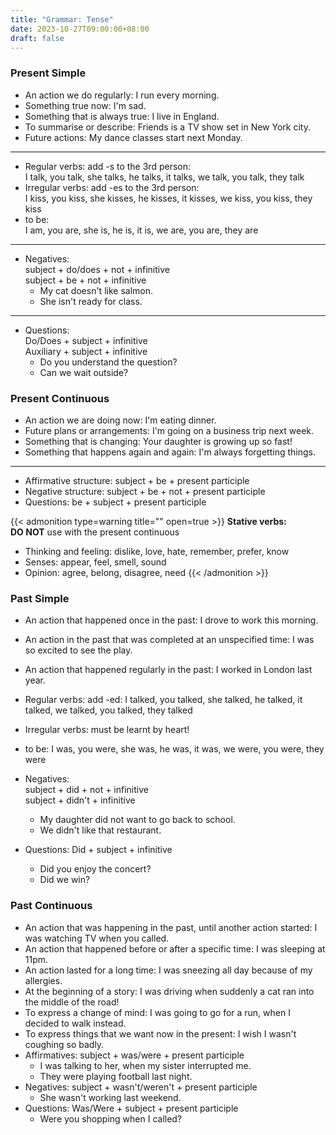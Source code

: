 ```yaml
---
title: "Grammar: Tense"
date: 2023-10-27T09:00:00+08:00
draft: false
---
```

### Present Simple
- An action we do regularly: I run every morning.
- Something true now: I'm sad.
- Something that is always true: I live in England.
- To summarise or describe: Friends is a TV show set in New York city.
- Future actions: My dance classes start next Monday.
---
- Regular verbs: add -s to the 3rd person:<br> I talk, you talk, she talks, he talks, it talks, we talk, you talk, they talk
- Irregular verbs: add -es to the 3rd person:<br> I kiss, you kiss, she kisses, he kisses, it kisses, we kiss, you kiss, they kiss
- to be:<br> I am, you are, she is, he is, it is, we are, you are, they are
---
- Negatives:<br> subject + do/does + not + infinitive<br> subject + be + not + infinitive
    - My cat doesn't like salmon.
    - She isn't ready for class.
---
- Questions:<br> Do/Does + subject + infinitive<br> Auxiliary + subject + infinitive
    - Do you understand the question?
    - Can we wait outside?

### Present Continuous
- An action we are doing now: I'm eating dinner.
- Future plans or arrangements: I'm going on a business trip next week.
- Something that is changing: Your daughter is growing up so fast!
- Something that happens again and again: I'm always forgetting things.
---
- Affirmative structure: subject + be + present participle
- Negative structure: subject + be + not + present participle
- Questions: be + subject + present participle

{{< admonition type=warning title="" open=true >}}
**Stative verbs:**<br>
**DO NOT** use with the present continuous
- Thinking and feeling: dislike, love, hate, remember, prefer, know
- Senses: appear, feel, smell, sound
- Opinion: agree, belong, disagree, need
{{< /admonition >}}

### Past Simple
- An action that happened once in the past: I drove to work this morning.
- An action in the past that was completed at an unspecified time: I was so excited to see the play.
- An action that happened regularly in the past: I worked in London last year.
- Regular verbs: add -ed: I talked, you talked, she talked, he talked, it talked, we talked, you talked, they talked
- Irregular verbs: must be learnt by heart!
- to be: I was, you were, she was, he was, it was, we were, you were, they were

- Negatives:<br>subject + did + not + infinitive <br>subject + didn't + infinitive
    - My daughter did not want to go back to school.
    - We didn't like that restaurant.
- Questions: Did + subject + infinitive
    - Did you enjoy the concert?
    - Did we win?

### Past Continuous
- An action that was happening in the past, until another action started: I was watching TV when you called.
- An action that happened before or after a specific time: I was sleeping at 11pm.
- An action lasted for a long time: I was sneezing all day because of my allergies.
- At the beginning of a story: I was driving when suddenly a cat ran into the middle of the road!
- To express a change of mind: I was going to go for a run, when I decided to walk instead.
- To express things that we want now in the present: I wish I wasn't coughing so badly.
- Affirmatives: subject + was/were + present participle
    - I was talking to her, when my sister interrupted me.
    - They were playing football last night.
- Negatives: subject + wasn't/weren't + present participle
    - She wasn't working last weekend.
- Questions: Was/Were + subject + present participle
    - Were you shopping when I called?